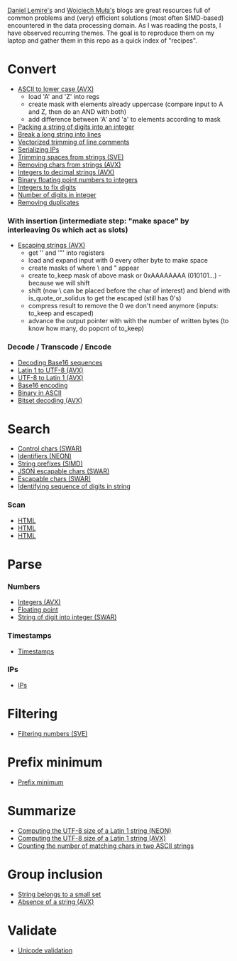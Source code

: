 [Daniel Lemire's](https://lemire.me/blog/) and [Wojciech Muła's](http://0x80.pl/) blogs are great resources full of common problems and (very) efficient solutions (most often SIMD-based) encountered in the data processing domain. 
As I was reading the posts, I have observed recurring themes. The goal is to reproduce them on my laptop and gather them in this repo as a quick index of "recipes". 

# Convert

* [ASCII to lower case (AVX)](https://lemire.me/blog/2024/08/03/converting-ascii-strings-to-lower-case-at-crazy-speeds-with-avx-512)
  * load 'A' and 'Z' into regs
  * create mask with elements already uppercase (compare input to A and Z, then do an AND with both)
  * add difference between 'A' and 'a' to elements according to mask
* [Packing a string of digits into an integer](https://lemire.me/blog/2023/07/07/packing-a-string-of-digits-into-an-integer-quickly)
* [Break a long string into lines](https://lemire.me/blog/2024/04/19/how-quickly-can-you-break-a-long-string-into-lines/)
* [Vectorized trimming of line comments](https://lemire.me/blog/2023/04/26/vectorized-trimming-of-line-comments)
* [Serializing IPs](https://lemire.me/blog/2023/02/01/serializing-ips-quickly-in-c)
* [Trimming spaces from strings (SVE)](https://lemire.me/blog/2023/03/10/trimming-spaces-from-strings-faster-with-sve-on-an-amazon-graviton-3-processor/)
* [Removing chars from strings (AVX)](https://lemire.me/blog/2022/04/28/removing-characters-from-strings-faster-with-avx-512)
* [Integers to decimal strings (AVX)](https://lemire.me/blog/2022/03/28/converting-integers-to-decimal-strings-faster-with-avx-512)
* [Binary floating point numbers to integers](https://lemire.me/blog/2021/10/21/converting-binary-floating-point-numbers-to-integers)
* [Integers to fix digits](https://lemire.me/blog/2021/11/18/converting-integers-to-fix-digit-representations-quickly/)
* [Number of digits in integer](https://lemire.me/blog/2021/06/03/computing-the-number-of-digits-of-an-integer-even-faster/)
* [Removing duplicates](https://lemire.me/blog/2017/04/10/removing-duplicates-from-lists-quickly/)

### With insertion (intermediate step: "make space" by interleaving 0s which act as slots)
* [Escaping strings (AVX)](https://lemire.me/blog/2022/09/14/escaping-strings-faster-with-avx-512)
  * get '\' and '"' into registers 
  * load and expand input with 0 every other byte to make space
  * create masks of where \ and " appear
  * create to_keep mask of above mask or 0xAAAAAAAA (010101...) - because we will shift 
  * shift (now \ can be placed before the char of interest) and blend with is_quote_or_solidus to get the escaped (still has 0's)
  * compress result to remove the 0 we don't need anymore (inputs: to_keep and escaped) 
  * advance the output pointer with with the number of written bytes (to know how many, do popcnt of to_keep)

### Decode / Transcode / Encode

* [Decoding Base16 sequences](https://lemire.me/blog/2023/07/27/decoding-base16-sequences-quickly)
* [Latin 1 to UTF-8 (AVX)](https://lemire.me/blog/2023/08/18/transcoding-latin-1-strings-to-utf-8-strings-at-12-gb-s-using-avx-512)
* [UTF-8 to Latin 1 (AVX)](https://lemire.me/blog/2023/08/12/transcoding-utf-8-strings-to-latin-1-strings-at-12-gb-s-using-avx-512)
* [Base16 encoding](https://lemire.me/blog/2022/12/23/fast-base16-encoding)
* [Binary in ASCII](https://lemire.me/blog/2020/05/02/encoding-binary-in-ascii-very-fast)
* [Bitset decoding (AVX)](https://lemire.me/blog/2022/05/06/fast-bitset-decoding-using-intel-avx-512)

# Search

* [Control chars (SWAR)](https://lemire.me/blog/2025/04/13/detect-control-characters-quotes-and-backslashes-efficiently-using-swar/)
* [Identifiers (NEON)](https://lemire.me/blog/2023/09/04/locating-identifiers-quickly-arm-neon-edition)
* [String prefixes (SIMD)](https://lemire.me/blog/2023/07/14/recognizing-string-prefixes-with-simd-instructions/)
* [JSON escapable chars (SWAR)](https://lemire.me/blog/2025/04/13/detect-control-characters-quotes-and-backslashes-efficiently-using-swar/)
* [Escapable chars (SWAR)](https://lemire.me/blog/2025/04/13/detect-control-characters-quotes-and-backslashes-efficiently-using-swar/)
* [Identifying sequence of digits in string](https://lemire.me/blog/2018/09/30/quickly-identifying-a-sequence-of-digits-in-a-string-of-characters)

### Scan

* [HTML](https://lemire.me/blog/2024/07/05/scan-html-faster-with-simd-instructions-net-c-edition)
* [HTML](https://lemire.me/blog/2024/07/20/scan-html-even-faster-with-simd-instructions-c-and-c)
* [HTML](https://lemire.me/blog/2024/06/08/scan-html-faster-with-simd-instructions-chrome-edition)

# Parse 

### Numbers
* [Integers (AVX)](https://lemire.me/blog/2023/09/22/parsing-integers-quickly-with-avx-512)
* [Floating point](https://lemire.me/blog/2021/02/22/parsing-floating-point-numbers-really-fast-in-c)
* [String of digit into integer (SWAR)](https://lemire.me/blog/2022/01/21/swar-explained-parsing-eight-digits)

### Timestamps
* [Timestamps](https://lemire.me/blog/2023/07/01/parsing-time-stamps-faster-with-simd-instructions)

### IPs
* [IPs](https://lemire.me/blog/2023/06/08/parsing-ip-addresses-crazily-fast/)

# Filtering
* [Filtering numbers (SVE)](https://lemire.me/blog/2022/07/14/filtering-numbers-faster-with-sve-on-amazon-graviton-3-processors/)

# Prefix minimum

* [Prefix minimum](https://lemire.me/blog/2023/08/10/coding-of-domain-names-to-wire-format-at-gigabytes-per-second)

# Summarize 
* [Computing the UTF-8 size of a Latin 1 string (NEON)](https://lemire.me/blog/2023/05/15/computing-the-utf-8-size-of-a-latin-1-string-quickly-arm-neon-edition/)
* [Computing the UTF-8 size of a Latin 1 string (AVX)](https://lemire.me/blog/2023/02/16/computing-the-utf-8-size-of-a-latin-1-string-quickly-avx-edition/)
* [Counting the number of matching chars in two ASCII strings](https://lemire.me/blog/2021/05/21/counting-the-number-of-matching-characters-in-two-ascii-strings)

# Group inclusion
* [String belongs to a small set](https://lemire.me/blog/2022/12/30/quickly-checking-that-a-string-belongs-to-a-small-set)
* [Absence of a string (AVX)](https://lemire.me/blog/2022/12/15/checking-for-the-absence-of-a-string-naive-avx-512-edition)

# Validate
* [Unicode validation](https://lemire.me/blog/2020/10/20/ridiculously-fast-unicode-utf-8-validation/)
